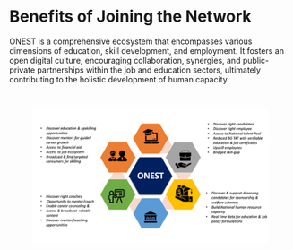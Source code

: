 # Benefits of Joining the Network

ONEST is a comprehensive ecosystem that encompasses various dimensions of education, skill development, and employment. It fosters an open digital culture, encouraging collaboration, synergies, and public-private partnerships within the job and education sectors, ultimately contributing to the holistic development of human capacity.

<figure><img src="https://lh6.googleusercontent.com/NSRXdqycsyxhB3wrjoXEaw1tXdZGMgA3bCruS4GUix7dNSo_JzUTH64JHu8YX_rWnF_e0Xpqo7QO7q_KWr8Wbp0sSB5ryyfZMi3HgQSiivoGZ_hrQYhQdxrSplgD6Zzs0QmlrhI3oDl8mQGj4_6YMRY" alt=""><figcaption></figcaption></figure>

<figure><img src="../../.gitbook/assets/image.png" alt=""><figcaption></figcaption></figure>
